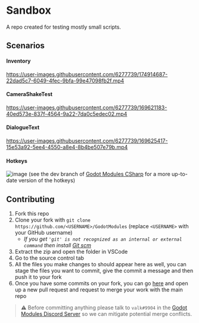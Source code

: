 # Sandbox
A repo created for testing mostly small scripts.

## Scenarios

#### Inventory
https://user-images.githubusercontent.com/6277739/174914687-22dad5c7-6049-4fec-9bfa-99e47098fb2f.mp4

#### CameraShakeTest
https://user-images.githubusercontent.com/6277739/169621183-40ed573e-837f-4564-9a22-7da0c5edec02.mp4

#### DialogueText
https://user-images.githubusercontent.com/6277739/169625417-15e53a92-5ee4-4550-a8e4-8b4be507e79b.mp4

#### Hotkeys
![image](https://user-images.githubusercontent.com/6277739/174914954-3d6fb5fd-992c-452e-a4f6-2d6be237dd53.png)
(see the dev branch of [Godot Modules CSharp](https://github.com/GodotModules/GodotModulesCSharp) for a more up-to-date version of the hotkeys)

## Contributing
1. Fork this repo
2. Clone your fork with `git clone https://github.com/<USERNAME>/GodotModules` (replace `<USERNAME>` with your GitHub username) 
    - *If you get `'git' is not recognized as an internal or external command` then install [Git scm](https://git-scm.com/downloads)*
3. Extract the zip and open the folder in VSCode
4. Go to the source control tab
5. All the files you make changes to should appear here as well, you can stage the files you want to commit, give the commit a message and then push it to your fork
6. Once you have some commits on your fork, you can go [here](https://github.com/GodotModules/Sandbox/pulls) and open up a new pull request and request to merge your work with the main repo

> ⚠️ Before committing anything please talk to `valk#9904` in the [Godot Modules Discord Server](https://discord.gg/866cg8yfxZ) so we can mitigate potential merge conflicts.
